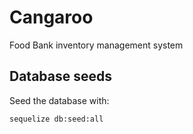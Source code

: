 # Cangaroo
 Food Bank inventory management system


## Database seeds

Seed the database with:

`sequelize db:seed:all`
